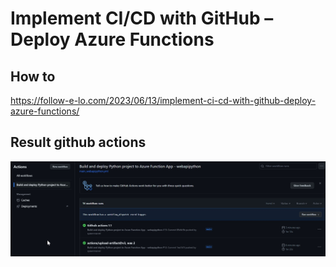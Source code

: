 # Implement CI/CD with GitHub – Deploy Azure Functions

## How to


https://follow-e-lo.com/2023/06/13/implement-ci-cd-with-github-deploy-azure-functions/

## Result github actions

![Github Actions ](https://github.com/spawnmarvel/azure-automation/blob/main/images/github_actions.jpg)